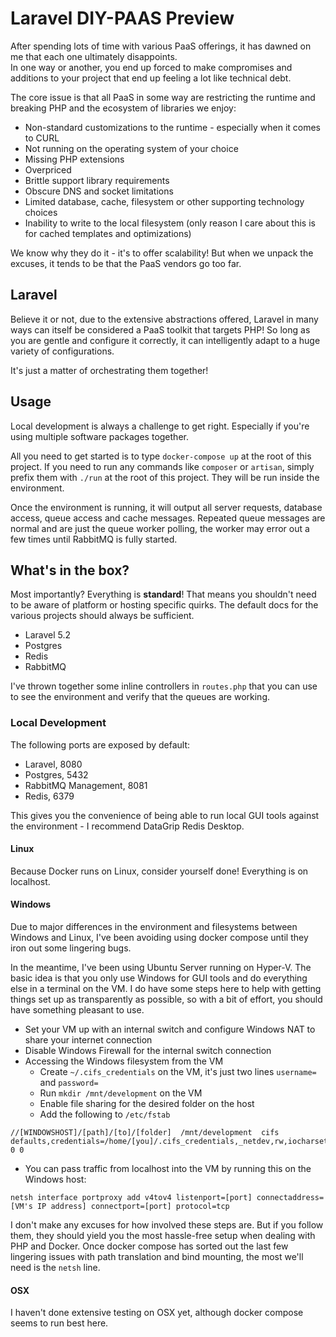 # Laravel DIY-PAAS Preview

After spending lots of time with various PaaS offerings, it has dawned on me that each one ultimately disappoints.  
In one way or another, you end up forced to make compromises and additions to your project that end up feeling a lot like technical debt.

The core issue is that all PaaS in some way are restricting the runtime and breaking PHP and the ecosystem of libraries we enjoy:

 - Non-standard customizations to the runtime - especially when it comes to CURL
 - Not running on the operating system of your choice
 - Missing PHP extensions
 - Overpriced
 - Brittle support library requirements
 - Obscure DNS and socket limitations
 - Limited database, cache, filesystem or other supporting technology choices
 - Inability to write to the local filesystem (only reason I care about this is for cached templates and optimizations)

We know why they do it - it's to offer scalability!  But when we unpack the excuses, it tends to be that the PaaS vendors go too far.


## Laravel

Believe it or not, due to the extensive abstractions offered, Laravel in many ways can itself be considered a PaaS toolkit that targets PHP!
So long as you are gentle and configure it correctly, it can intelligently adapt to a huge variety of configurations.

It's just a matter of orchestrating them together!


## Usage

Local development is always a challenge to get right.  Especially if you're using multiple software packages together.

All you need to get started is to type `docker-compose up` at the root of this project.  If you need to run any commands like `composer` or `artisan`, simply prefix them with `./run` at the root of this project.  They will be run inside the environment.

Once the environment is running, it will output all server requests, database access, queue access and cache messages.  Repeated queue messages are normal and are just the queue worker polling, the worker may error out a few times until RabbitMQ is fully started.


## What's in the box?

Most importantly?  Everything is **standard**!  That means you shouldn't need to be aware of platform or hosting specific quirks.  The default docs for the various projects should always be sufficient.

 - Laravel 5.2
 - Postgres
 - Redis
 - RabbitMQ

I've thrown together some inline controllers in `routes.php` that you can use to see the environment and verify that the queues are working.

### Local Development

The following ports are exposed by default:

 - Laravel, 8080
 - Postgres, 5432
 - RabbitMQ Management, 8081
 - Redis, 6379

This gives you the convenience of being able to run local GUI tools against the environment - I recommend DataGrip Redis Desktop.


#### Linux
Because Docker runs on Linux, consider yourself done!  Everything is on localhost.


#### Windows
Due to major differences in the environment and filesystems between Windows and Linux, I've been avoiding using docker compose until they iron out some lingering bugs.

In the meantime, I've been using Ubuntu Server running on Hyper-V.  The basic idea is that you only use Windows for GUI tools and do everything else in a terminal on the VM.
I do have some steps here to help with getting things set up as transparently as possible, so with a bit of effort, you should have something pleasant to use.

 - Set your VM up with an internal switch and configure Windows NAT to share your internet connection
 - Disable Windows Firewall for the internal switch connection
 - Accessing the Windows filesystem from the VM
    - Create `~/.cifs_credentials` on the VM, it's just two lines `username=` and `password=`
    - Run `mkdir /mnt/development` on the VM
    - Enable file sharing for the desired folder on the host
    - Add the following to `/etc/fstab`
```
//[WINDOWSHOST]/[path]/[to]/[folder]  /mnt/development  cifs  defaults,credentials=/home/[you]/.cifs_credentials,_netdev,rw,iocharset=utf8,soft,uid=1000,gid=100 0 0
```
 - You can pass traffic from localhost into the VM by running this on the Windows host:
```
netsh interface portproxy add v4tov4 listenport=[port] connectaddress=[VM's IP address] connectport=[port] protocol=tcp
```

I don't make any excuses for how involved these steps are.  But if you follow them, they should yield you the most hassle-free setup when dealing with PHP and Docker.
Once docker compose has sorted out the last few lingering issues with path translation and bind mounting, the most we'll need is the `netsh` line.


#### OSX
I haven't done extensive testing on OSX yet, although docker compose seems to run best here.